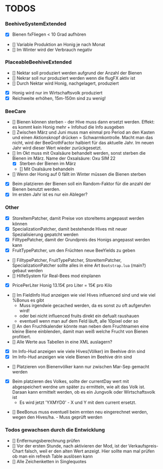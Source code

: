 # TODOS

### BeehiveSystemExtended
- [x] Bienen fxFliegen < 10 Grad aufhören
- [] Variable Produktion an Honig je nach Monat
- [] Im Winter wird der Verbrauch negativ

### PlaceableBeehiveExtended
- [] Nektar soll produziert werden aufgrund der Anzahl der Bienen
- [] Nekrar soll nur produziert werden wenn die flugFX aktiv ist
- [] Durch Nektar wird Honig, nachgelagert, produziert
- [x] Honig wird nur im Wirtschaftsvolk produziert
- [x] Reichweite erhöhen, 15m-150m sind zu wenig!

### BeeCare
- [] Bienen können sterben - der Hive muss dann ersetzt werden. Effekt: es kommt kein Honig mehr + Infohud die Info ausgeben
- [] Zwischen März und Juni muss man einmal pro Period an den Kasten und einen Aktionsknopf drücken = Schwarmkontrolle. Macht man das nicht, wird der BeeGrothFactor halbiert für das aktuelle Jahr. Im neuen Jahr wird dieser Wert wieder zurückgesetzt.
- [] Im Okt muss mit Oxalsäure behandelt werden, sonst sterben die Bienen im März. Name der Oxsalsäure: Oxu SIM 22
    - [x] Sterben der Bienen im März
    - [] Mit Oxalsäure behandeln
- [] Wenn der Honig auf 0 fällt im Winter müssen die Bienen sterben
- [x] Beim platzieren der Bienen soll ein Random-Faktor für die anzahl der Bienen benutzt werden.
- [x] Im ersten Jahr ist es nur ein Ableger?

### Other
- [x] StoreItemPatcher, damit Preise von storeItems angepasst werden können
- [x] SpecializationPatcher, damit bestehende Hives mit neuer Spezialisierung gepatcht werden
- [x] FilltypePatcher, damit der Grundpreis des Honigs angepasst werden kann
- [x] FruitTypePatcher, um den Früchten neue BeeYields zu geben
- [] FilltypePatcher, FruitTypePatcher, StoreItemPatcher, SpecializationPatcher sollte alles in eine Art `Bootstrap.lua` (main?) gebaut werden
- [] HilfeSystem für Real-Bees mod einplanen
- [x] PricePerLiter Honig 13.15€ pro Liter = 15€ pro Kilo
- [] Im FieldInfo Hud anzeigen wie viel Hives influenced sind und wie viel %Bonus es gibt
	 - Muss irgendwie gecached werden, da es sonst zu oft aufgerufen wird!
	 - oder bei nicht influenced fruits direkt ein defualt raushauen
	 - eventuell wenn man auf dem Feld läuft, alle 10pixel oder so
- [] An den Fruchtkalender könnte man neben dem Fruchtnamen eine kleine Biene einblenden, damit man weiß welche Frucht von Bienen profitiert.
- [] Alle Werte aus Tabellen in eine XML auslagern?
- [x] Im Info-Hud anzeigen wie viele Hives(Völker) im Beehive drin sind
- [x] Im Info-Hud anzeigen wie viele Bienen im Beehive drin sind
- [] Platzieren von Bienenvölker kann nur zwischen Mar-Sep gemacht werden
- [x] Beim platzieren des Volkes, sollte der currentDay wert mit abgespeichert werdne um später zu ermitteln, wie alt das Volk ist. Daraan kann ermittelt werden, ob es ein Jungvolk oder Wirtschaftsvolk ist
    - Es wird jetzt 'YXMYD0' - X und Y mit dem current ersetzt.
- [] BeeBonus muss eventuell beim ernten neu eingerechnet werden, wegen den Hives/ha. - Muss geprüft werden


### Todos gewachsen durch die Entwicklung
- [] Entfernungsberechnung prüfen
- [] Vor der ersten Stunde, nach aktivieren der Mod, ist der Verkaufspreis-Chart falsch, weil er den alten Wert anzeigt. Hier sollte man mal prüfen ob man ein refresh Table auslösen kann
- [] Alle Zeichenketten in Singlequotes